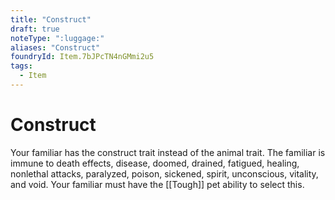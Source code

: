 ```yaml
---
title: "Construct"
draft: true
noteType: ":luggage:"
aliases: "Construct"
foundryId: Item.7bJPcTN4nGMmi2u5
tags:
  - Item
---
```


# Construct

Your familiar has the construct trait instead of the animal trait. The familiar is immune to death effects, disease, doomed, drained, fatigued, healing, nonlethal attacks, paralyzed, poison, sickened, spirit, unconscious, vitality, and void. Your familiar must have the [[Tough]] pet ability to select this.
